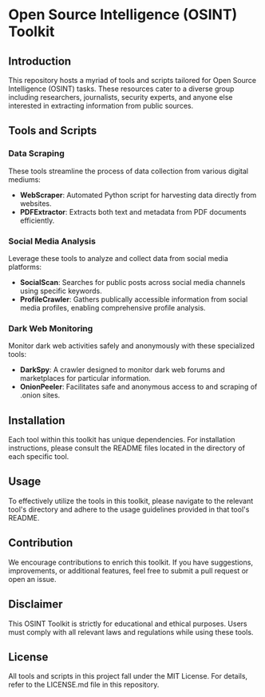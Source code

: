 # Open Source Intelligence (OSINT) Toolkit

## Introduction

This repository hosts a myriad of tools and scripts tailored for Open Source Intelligence (OSINT) tasks. These resources cater to a diverse group including researchers, journalists, security experts, and anyone else interested in extracting information from public sources.

## Tools and Scripts

### Data Scraping
These tools streamline the process of data collection from various digital mediums:
- **WebScraper**: Automated Python script for harvesting data directly from websites.
- **PDFExtractor**: Extracts both text and metadata from PDF documents efficiently.

### Social Media Analysis
Leverage these tools to analyze and collect data from social media platforms:
- **SocialScan**: Searches for public posts across social media channels using specific keywords.
- **ProfileCrawler**: Gathers publically accessible information from social media profiles, enabling comprehensive profile analysis.

### Dark Web Monitoring
Monitor dark web activities safely and anonymously with these specialized tools:
- **DarkSpy**: A crawler designed to monitor dark web forums and marketplaces for particular information.
- **OnionPeeler**: Facilitates safe and anonymous access to and scraping of .onion sites.

## Installation

Each tool within this toolkit has unique dependencies. For installation instructions, please consult the README files located in the directory of each specific tool.

## Usage

To effectively utilize the tools in this toolkit, please navigate to the relevant tool's directory and adhere to the usage guidelines provided in that tool's README.

## Contribution

We encourage contributions to enrich this toolkit. If you have suggestions, improvements, or additional features, feel free to submit a pull request or open an issue.

## Disclaimer

This OSINT Toolkit is strictly for educational and ethical purposes. Users must comply with all relevant laws and regulations while using these tools.

## License

All tools and scripts in this project fall under the MIT License. For details, refer to the LICENSE.md file in this repository.  
